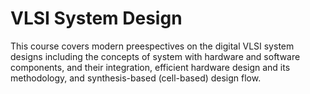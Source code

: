 # VLSI System Design

This course covers modern preespectives on the digital VLSI system designs including 
the concepts of system with hardware and software components, and their integration, 
efficient hardware design and its methodology, 
and synthesis-based (cell-based) design flow.
